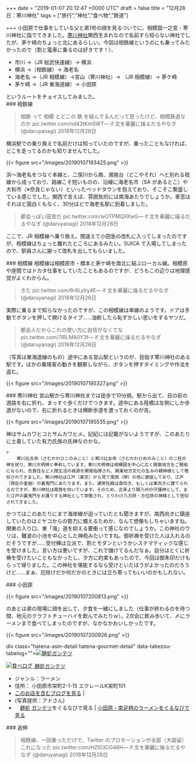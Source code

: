 
+++
date = "2019-01-07 20:12:47 +0000 UTC"
draft = false
title = "12月28日：寒川神社"
tags = ["旅行","神社","食べ物","鉄道"]

+++
小田原で仕事をしている父と弟1号の顔を見るついでに、相模国一之宮・寒川神社に詣でてきました。[寒川神社](http://samukawajinjya.jp/)関西生まれなので名前すら知らない神社でしたが、茅ケ崎のちょっと北にあるらしい。今回は相鉄線というのにも乗ってみたかったので（割と電車に乗るのは好きです！）、

<ul>
<li>市川 →（JR 総武快速線）→ 横浜 </li>
<li>横浜 →（相鉄線）→ 海老名 </li>
<li>海老名 →（JR 相模線）→宮山（寒川神社）→ （JR 相模線）→ 茅ケ崎 </li>
<li>茅ケ崎 →（JR 東海道線）→ 小田原</li>
</ul>というルートをチョイスしてみました。

<div class="section">
    ### 相鉄線
    

>相鉄 って 相模 とどこの 鉄 を結んでるんだって思ったけど、相模鉄道なのか pic.twitter.com/nd43tKmSWT— if 文を華麗に操るだるやなぎ (@daruyanagi) 2018年12月28日<script async="" src="https://platform.twitter.com/widgets.js" charset="utf-8"></script>

横浜駅での乗り換えで名前だけは知っていたのですが、乗ったこともなければ、どこを走ってるのかも知りませんでした。

{{< figure src="/images/20190107193425.png"  >}}

浜～海老名をつなぐ本線と、二俣川から南、湘南台（どこやそれ）へと別れる枝線から成っており、路線こそ短いものの、沿線に海老名市（SA があるとこ）や大和市（※奈良じゃない）といったベッドタウンを抱えており、そこそこ繁盛している感じでした。関西で言えば、雰囲気的には南海あたりでしょうか。車窓はそれほど面白くもなく、30分ほどで海老名駅に到着しました。

>都会っぽい田舎だ pic.twitter.com/wOTPMQXKwG— if 文を華麗に操るだるやなぎ (@daruyanagi) 2018年12月28日<script async="" src="https://platform.twitter.com/widgets.js" charset="utf-8"></script>

ここで、JR 相模線へ乗り換え。間違えて小田急の改札に入ってしまったのですが、相模線はちょっと離れたところにあるみたい。SUICA で入場してしまったので、駅員さんに謝って改札を出してもらいました。

</div>
<div class="section">
    ### 相模線
    相模線は相模原市・橋本と茅ケ崎を南北に結ぶローカル線。相模原や座間ではドカタ仕事をしていたこともあるのですが、どうもこの辺りは地理感覚がよくわからん。

>きた pic.twitter.com/6r6Lylty4E— if 文を華麗に操るだるやなぎ (@daruyanagi) 2018年12月28日<script async="" src="https://platform.twitter.com/widgets.js" charset="utf-8"></script>

実際に乗るまで知らなかったのですが、この相模線は単線のようです。ドアは手動でボタンを押して開けるタイプ……油断したら恥ずかしい思いをするヤツだ。

>都会人だからこれの使い方に自信がなくてな pic.twitter.com/7lRLMA0Y3f— if 文を華麗に操るだるやなぎ (@daruyanagi) 2018年12月28日<script async="" src="https://platform.twitter.com/widgets.js" charset="utf-8"></script>

（写真は東海道線のもの）途中にある宮山駅というのが、目指す寒川神社のある駅です。ほかの乗降客の動きを観察しながら、ボタンを押すタイミングや作法を盗む。

{{< figure src="/images/20190107195327.png"  >}}

</div>
<div class="section">
    ### 寒川神社
    宮山駅から寒川神社までは徒歩で10分弱。駅から出て、目の前の道路を右に折れ、まっすぐ歩くだけでつきます。途中にある陸橋は左側にしか歩道がないので、右に折れるときは横断歩道を渡っておくのが吉。

{{< figure src="/images/20190107195535.png"  >}}

神はサムカワヒコとサムカワヒメ。記紀には記載がないようですが、このあたりに土着していた有力氏族の氏神なのかな。

    >
        寒川比古命（さむかわひこのみこと）と寒川比女命（さむかわひめのみこと）のニ柱の神を祀り、寒川大明神と奉称しています。寒川大明神は相模國を中心に広く関東地方をご開拓になられ、衣食住など人間生活の根源を開発指導され、関東地方文化の生みの親神様として敬仰されてきました。寒川神社は江戸（東京）から見て南西（坤）の地に鎮座しており、江戸（現在の皇居）の裏鬼門にあたります。また、通常社殿は南向き、もしくは東向きに建てられるのですが、寒川神社は南西を向いています。そのため、古来より関八州の守護神として、また江戸の裏鬼門をお護りする神社として崇敬され、とりわけ八方除・方位除の神様として信仰されてきました。

    
かつてはこのあたりにまで海岸線が迫っていたとも聞きますが、南西向きに鎮座していたのはミヤコからの勢力に備えるためか、なんて想像もしちゃいますね。関東の入り口、東「海」道を抑える要衝って感じなのでしょうか。この神社のウリは、難波の小池を中心とした神苑みたいですね。御祈祷を受けた人は入れるのだそうですが……受付棟は立派で、割とモダンというかシステマティックな感じを受けました。言い方は悪いですが、これで儲けてるんだなぁ。自分はとくに祈祷を受けたいこともなかったし、夕方に約束もあったので、今回は御朱印だけもらって帰りました。この神社を堪能するなら受けといたほうがよかったのだろうけど……まぁ、厄除けだか何だかのときには立ち寄ってもいいのかもしれない。

</div>
<div class="section">
    ### 小田原
    

{{< figure src="/images/20190107200813.png"  >}}

のあとは弟の現場に顔を出して、夕食を一緒にしました（仕事が終わるのを待つ間、地元のクラフトチューハイを飲んでみたりｗ）。2次会に飲み歩いて、〆にラーメンまで食べてしまったのですが、なかなかおいしかったです。

{{< figure src="/images/20190107200926.png"  >}}

div class="hatena-asin-detail hatena-gourmet-detail" data-tabezou-tabelog=""><a href="https://tabelog.com/kanagawa/A1409/A140901/14065572/"><img src="https://tblg.k-img.com/restaurant/images/Rvw/102452/100x100_square_102452293.jpg" class="hatena-asin-detail-image" alt="麺処ガンテツ" title="麺処ガンテツ"/></a><div class="hatena-asin-detail-info"><a href="https://tabelog.com/kanagawa/A1409/A140901/14065572/"><img src="https://d.hatena.ne.jp/images/tabezou_icons/icon-tabelog-ss.gif" style="margin-right:2px; vertical-align:text-bottom;" alt="食べログ"/>        麺処ガンテツ</a><ul><li>ジャンル：ラーメン</li><li>住所： 小田原市栄町2-1-15 エクレールK栄町101</li><li><a href="http://d.hatena.ne.jp/gourmet/kanagawa/4309001" target="_blank">このお店を含むブログを見る</a> | </li><li>(写真提供：アドさん)</li><li><img src="https://d.hatena.ne.jp/images/tabezou_icons/icon-gnavi-s.gif" style="vertical-align:text-bottom; height:1em"/><a href="https://r.gnavi.co.jp/prng92e40000/?sc_cid=r_htn_tbz_t1">麺処 ガンテツ</a>をぐるなびで見る | <a href="https://r.gnavi.co.jp/area/aream2380/ramen/rs/?sc_cid=rs_htn_tbz_t2">小田原・南足柄のラーメンをぐるなびで見る</a></li></ul></div><div class="hatena-asin-detail-foot"></div></div>

</div>
<div class="section">
    ### 追伸
    

>相鉄線、一回乗っただけで、Twitter のプロモーションが全部（大袈裟）これになった pic.twitter.com/HZI03CG48H— if 文を華麗に操るだるやなぎ (@daruyanagi) 2018年12月28日<script async="" src="https://platform.twitter.com/widgets.js" charset="utf-8"></script>

</div>

